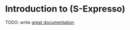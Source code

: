 # Introduction to (S-Expresso)

TODO: write [great documentation](http://jacobian.org/writing/what-to-write/)
